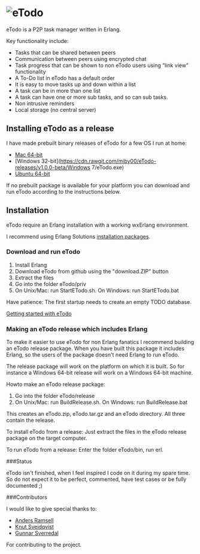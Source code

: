 # ![eTodo](https://rawgit.com/miby00/eTodo/master/eTodo/priv/www/docs/graphics/eTodo.png)
eTodo is a P2P task manager written in Erlang. 

Key functionality include:

* Tasks that can be shared between peers
* Communication between peers using encrypted chat
* Task progress that can be shown to non eTodo users using “link view” functionality
* A To-Do list in eTodo has a default order
* It is easy to move tasks up and down within a list
* A task can be in more than one list
* A task can have one or more sub tasks, and so can sub tasks.
* Non intrusive reminders
* Local storage (no central server)

## Installing eTodo as a release
I have made prebuilt binary releases of eTodo for a few OS I run at home:

* [Mac 64-bit](https://cdn.rawgit.com/miby00/eTodo-releases/v1.0.0-beta/Mac/eTodo.dmg)
* [Windows 32-bit](https://cdn.rawgit.com/miby00/eTodo-releases/v1.0.0-beta/Windows 7/eTodo.exe)
* [Ubuntu 64-bit](https://cdn.rawgit.com/miby00/eTodo-releases/v1.0.0-beta/Ubuntu/etodo_1.0.0_amd64.deb)

If no prebuilt package is available for your platform you can download and run eTodo according to 
the instructions below.

## Installation

eTodo require an Erlang installation with a working wxErlang environment. 

I recommend using Erlang Solutions [installation packages](https://www.erlang-solutions.com/downloads/download-erlang-otp).

### Download and run eTodo

1. Install Erlang
2. Download eTodo from github using the "download.ZIP" button
3. Extract the files
4. Go into the folder eTodo/priv
5. On Unix/Mac: run StartETodo.sh. On Windows: run StartETodo.bat

Have patience: The first startup needs to create an empty TODO database.

[Getting started with eTodo](https://rawgit.com/miby00/eTodo/master/eTodo/priv/www/docs/eTodo.html)

### Making an eTodo release which includes Erlang

To make it easier to use eTodo for non Erlang fanatics I recommend building an eTodo release package.
When you have built this package it includes Erlang, so the users of the package doesn't need Erlang to run eTodo.

The release package will work on the platform on which it is built. So for instance a Windows 64-bit release will work on a Windows 64-bit machine.

Howto make an eTodo release package:

1. Go into the folder eTodo/release
2. On Unix/Mac: run BuildRelease.sh. On Windows: run BuildRelease.bat

This creates an eTodo.zip, eTodo.tar.gz and an eTodo directory. All three contain the release.

To install eTodo from a release: Just extract the files in the eTodo release package on the target computer.

To run eTodo from a release: Enter the folder eTodo/bin, run erl.

###Status

eTodo isn't finished, when I feel inspired I code on it during my spare time.
So do not expect it to be perfect, commented, have test cases or be fully documented ;)

###Contributors

I would like to give special thanks to:

* [Anders Ramsell](https://github.com/andersramsell)
* [Knut Sveidqvist](https://github.com/knsv)
* [Gunnar Sverredal](https://github.com/donGunnar)

For contributing to the project.
